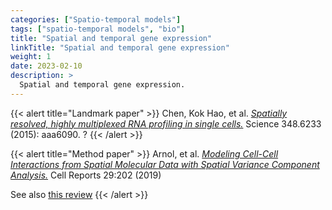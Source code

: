 ```yaml
---
categories: ["Spatio-temporal models"]
tags: ["spatio-temporal models", "bio"]
title: "Spatial and temporal gene expression"
linkTitle: "Spatial and temporal gene expression"
weight: 1
date: 2023-02-10
description: >
  Spatial and temporal gene expression.
---
```


{{< alert title="Landmark paper" >}}
Chen, Kok Hao, et al. [*Spatially resolved, highly multiplexed RNA profiling in single cells.*](https://www.science.org/doi/full/10.1126/science.aaa6090) Science 348.6233 (2015): aaa6090. ?
{{< /alert >}}

{{< alert title="Method paper" >}}
Arnol, et al. [*Modeling Cell-Cell Interactions from Spatial Molecular Data with Spatial Variance Component Analysis.*](https://doi.org/10.1016/j.celrep.2019.08.077) Cell Reports 29:202 (2019)

See also [this review](https://genomebiology.biomedcentral.com/articles/10.1186/s13059-022-02653-7)
{{< /alert >}}

